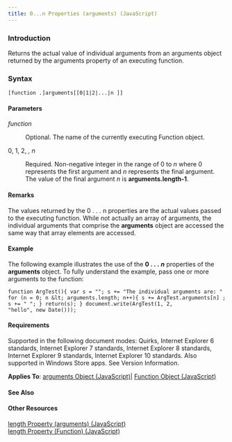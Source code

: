 ```yaml
---
title: 0...n Properties (arguments) (JavaScript)
---
```


### Introduction 

 Returns the actual value of individual arguments from an arguments object returned by the arguments property of an executing function.

### Syntax 

```
[function .]arguments[[0|1|2|...|n ]]
```

#### Parameters 

<div id="sectionSection0" class="section" name="collapseableSection" style="" expanded="true">
  <dl class="authored">
    <dt>
      <i xmlns:util="util">function</i>
    </dt>
    <dd>
      <p xmlns:util="util">
        Optional. The name of the currently executing <span sdata="langKeyword" value="Function"><span class="keyword">Function</span></span> object.
      </p>
    </dd>
    <dt>
      0, 1, 2, <i xmlns:util="util">, n</i>
    </dt>
    <dd>
      <p xmlns:util="util">
        Required. Non-negative integer in the range of 0 to <i>n</i> where 0 represents the first argument and <i>n</i> represents the final argument. The value of the final argument <i>n</i> is
        <b>arguments.length-1</b>.
      </p>
    </dd>
  </dl>
</div>

#### Remarks 

<div id="languageReferenceRemarksSection" class="section" name="collapseableSection" style="">
  <p xmlns:util="util">
    The values returned by the 0 . . . n properties are the actual values passed to the executing function. While not actually an array of arguments, the individual arguments that comprise the
    <b>arguments</b> object are accessed the same way that array elements are accessed.
  </p>
</div>

#### Example 

<p xmlns:util="util">
  The following example illustrates the use of the <b>0 . . .</b> <b><i>n</i></b> properties of the <b>arguments</b> object. To fully understand the example, pass one or more arguments to the
  function:
</p>

```
function ArgTest(){ var s = ""; s += "The individual arguments are: " for (n = 0; n &lt; arguments.length; n++){ s += ArgTest.arguments[n] ; s += " "; } return(s); } document.write(ArgTest(1, 2,
"hello", new Date()));
```

#### Requirements 

<div id="requirementsTitleSection" class="section" name="collapseableSection" style="">
  <p xmlns:util="util"></p>
  <p>
    Supported in the following document modes: Quirks, Internet Explorer 6 standards, Internet Explorer 7 standards, Internet Explorer 8 standards, Internet Explorer 9 standards, Internet Explorer 10
    standards. Also supported in Windows Store apps. See Version Information.
  </p>
  <p xmlns:util="util">
    <b>Applies To</b>: <span sdata="link"><a href="5eb79ca9-bbb8-4a42-aaf5-16a93ecb425f.htm">arguments Object (JavaScript)</a></span>| <span sdata="link"><a href=
    "d3834767-203c-475e-848c-95c423ba15b6.htm">Function Object (JavaScript)</a></span>
  </p>
</div>

#### See Also 

<div id="seeAlsoSection" class="section" name="collapseableSection" style="">
  <h4 class="subHeading">
    Other Resources
  </h4>
  <div class="seeAlsoStyle">
    <span sdata="link" xmlns:util="util"><a href="3cf36823-15bc-489b-a951-24c4923d9dba.htm">length Property (arguments) (JavaScript)</a></span>
  </div>
  <div class="seeAlsoStyle">
    <span sdata="link" xmlns:util="util"><a href="fdc8e1c9-0dac-4e1b-ba3a-11073c37ef63.htm">length Property (Function) (JavaScript)</a></span>
  </div>
</div>


